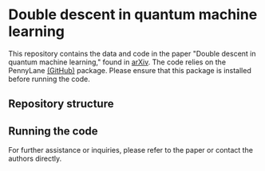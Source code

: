 # Double descent in quantum machine learning

This repository contains the data and code in the paper "Double descent in quantum machine learning," found in [arXiv](arXivURL). The code relies on the PennyLane [(GitHub)](https://github.com/PennyLaneAI/pennylane) package. Please ensure that this package is installed before running the code.


## Repository structure


## Running the code


For further assistance or inquiries, please refer to the paper or contact the authors directly.
